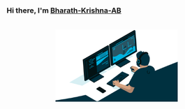 
### Hi there, I'm [Bharath-Krishna-AB](https://github.com/Bharath-Krishna-AB) 
<p align="center">
<br><img src="developer.jpg" width="280px"><br><br>
</p>